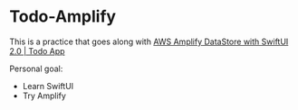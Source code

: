 # Todo-Amplify

This is a practice that goes along with [AWS Amplify DataStore with SwiftUI 2.0 | Todo App](https://www.youtube.com/watch?v=n1mV6m4xBF8)    

Personal goal:
- Learn SwiftUI
- Try Amplify